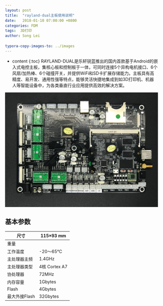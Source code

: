 ```yaml
---
layout: post
title:  "rayland-dual主板使用说明"
date:   2018-01-10 07:00:00 +0800
categories: FDM 
tags:  3D打印 
author: Song Lei

typora-copy-images-to: ../images
---
```


* content
{:toc}
RAYLAND-DUAL是乐轩锐蓝推出的国内首款基于Android的嵌入式电控主板，集核心板和控制板于一体，可同时连接5个异构电机接口、6个风扇/加热棒、6个碰撞开关，并提供WiFi和SD卡扩展存储能力。主板具有高精度、易开发、通用性强等特点，能够灵活快捷地集成到如3D打印机、机器人等智能设备中，为各类垂直行业应用提供高效的解决方案。







![3C198664-D907-4C72-93F4-150CBF516EBA](3C198664-D907-4C72-93F4-150CBF516EBA.png)



## 基本参数

| 尺寸        | 115×93 mm    |
| --------- | ------------ |
| 重量        |              |
| 工作温度      | -20～65℃      |
| 主处理器主频    | 1.4GHz       |
| 主处理器类型    | 4核 Cortex A7 |
| 协处理器      | 72MHz        |
| 内存容量      | 1Gbytes      |
| Flash     | 4Gbytes      |
| 最大外接Flash | 32Gbytes     |



